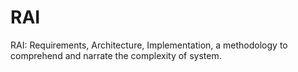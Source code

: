 # RAI
RAI: Requirements, Architecture, Implementation, a methodology to comprehend and narrate the complexity of system.
